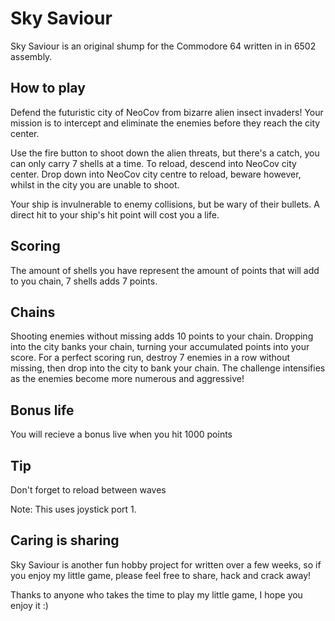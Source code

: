 # Sky Saviour

Sky Saviour is an original shump for the Commodore 64 written in in 6502 assembly.

## How to play

Defend the futuristic city of NeoCov from bizarre alien insect invaders! Your mission is to intercept and eliminate the enemies before they reach the city center.

Use the fire button to shoot down the alien threats, but there's a catch, you can only carry 7 shells at a time. To reload, descend into NeoCov city center. Drop down into NeoCov city centre to reload, beware however, whilst in the city you are unable to shoot.

Your ship is invulnerable to enemy collisions, but be wary of their bullets. A direct hit to your ship's hit point will cost you a life.

## Scoring
The amount of shells you have represent the amount of points that will add to you chain, 7 shells adds 7 points.

## Chains
Shooting enemies without missing adds 10 points to your chain. Dropping into the city banks your chain, turning your accumulated points into your score. For a perfect scoring run, destroy 7 enemies in a row without missing, then drop into the city to bank your chain. The challenge intensifies as the enemies become more numerous and aggressive!

## Bonus life
You will recieve a bonus live when you hit 1000 points

## Tip
Don't forget to reload between waves


Note: This uses joystick port 1.


## Caring is sharing
Sky Saviour is another fun hobby project for written over a few weeks, so if you enjoy my little game, please feel free to share, hack and crack away! 

Thanks to anyone who takes the time to play my little game, I hope you enjoy it :)